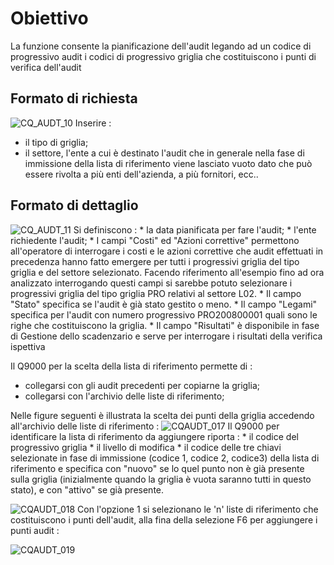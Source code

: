 # Obiettivo
La funzione consente la pianificazione dell'audit legando ad un codice di progressivo audit i codici di progressivo griglia che costituiscono i punti di verifica dell'audit

## Formato di richiesta

![CQ_AUDT_10](http://localhost:3000/immagini/MBDOC_OGG-P_CQUM60/CQ_AUDT_10.png)
Inserire : 
 - il tipo di griglia;
 - il settore, l'ente a cui è destinato l'audit che in generale nella fase di immissione della lista di riferimento viene lasciato vuoto dato che può essere rivolta a più enti dell'azienda, a più fornitori, ecc..

## Formato di dettaglio

![CQ_AUDT_11](http://localhost:3000/immagini/MBDOC_OGG-P_CQUM60/CQ_AUDT_11.png)
Si definiscono : 
 \* la data pianificata per fare l'audit;
 \* l'ente richiedente l'audit;
 \* I campi "Costi" ed "Azioni correttive" permettono all'operatore di interrogare i costi e le azioni correttive che audit effettuati in precedenza hanno fatto emergere per tutti i progressivi griglia del tipo griglia e del settore selezionato. Facendo riferimento all'esempio fino ad ora analizzato interrogando questi campi si sarebbe potuto selezionare i progressivi griglia del tipo griglia PRO relativi al settore L02.
 \* Il campo "Stato" specifica se l'audit è già stato gestito o meno.
 \* Il campo "Legami"  specifica per l'audit con numero progressivo PRO200800001 quali sono le righe che costituiscono la griglia.
 \* Il campo "Risultati" è disponibile in fase di Gestione dello scadenzario e serve per interrogare i risultati della verifica ispettiva

Il Q9000 per la scelta della lista di riferimento permette di : 
 - collegarsi con gli audit precedenti per copiarne la griglia;
 - collegarsi con l'archivio delle liste di riferimento;

Nelle figure seguenti è illustrata la scelta dei punti della griglia accedendo all'archivio delle liste di riferimento : 
![CQAUDT_017](http://localhost:3000/immagini/MBDOC_OGG-P_CQUM60/CQAUDT_017.png)
Il Q9000 per identificare la lista di riferimento da aggiungere riporta : 
 \* il codice del progressivo griglia
 \* il livello di modifica
 \* il codice delle tre chiavi selezionate in fase di immissione (codice 1, codice 2, codice3) della lista di riferimento e specifica con "nuovo" se lo quel punto non è  già presente sulla griglia (inizialmente quando la griglia è vuota saranno tutti in questo stato), e con "attivo" se già presente.

![CQAUDT_018](http://localhost:3000/immagini/MBDOC_OGG-P_CQUM60/CQAUDT_018.png)
Con l'opzione 1 si selezionano le 'n' liste di riferimento che costituiscono i punti dell'audit, alla fina della selezione F6 per aggiungere i punti audit : 

![CQAUDT_019](http://localhost:3000/immagini/MBDOC_OGG-P_CQUM60/CQAUDT_019.png)